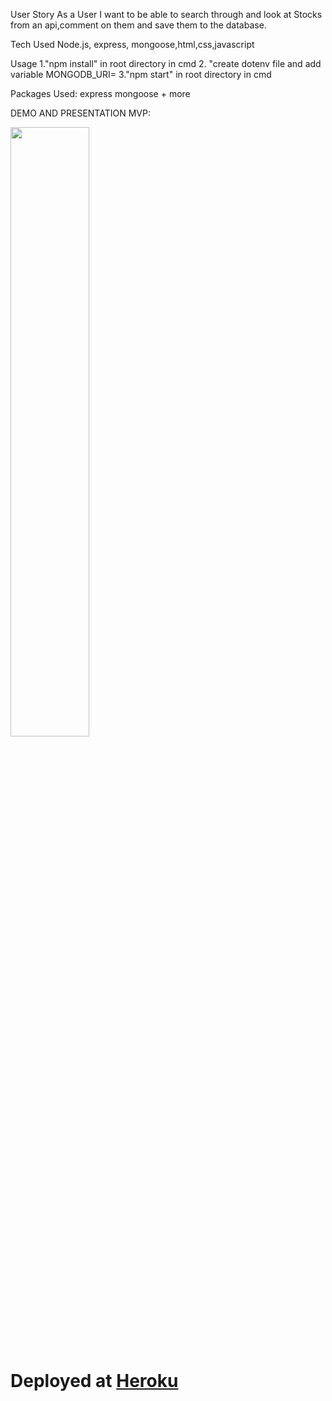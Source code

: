 User Story
As a User I want to be able to search through and look at Stocks from an api,comment on them and save them to the database.

Tech Used
Node.js, express, mongoose,html,css,javascript

Usage
1."npm install" in root directory in cmd
2. "create dotenv file and add variable MONGODB_URI=<your mongodb connection string>
3."npm start" in root directory in cmd
 

Packages Used:
express
mongoose
+
 more

DEMO AND PRESENTATION MVP:

[<img src="https://photos.app.goo.gl/D3BHiQ6i4YN1oGQm8" width="50%">](https://youtu.be/czl-rmJSOD8 "Now in Android: 55")

# Deployed at [Heroku](https://peaceful-sierra-27353.herokuapp.com/)
